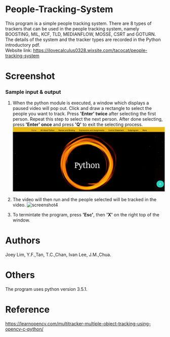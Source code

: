 # People-Tracking-System
This program is a simple people tracking system. There are 8 types of trackers that can be used in the people tracking system, namely BOOSTING, MIL, KCF, TLD, MEDIANFLOW, MOSSE, CSRT and GOTURN.
The details of the system and the tracker types are recorded in the Python introductory pdf.  
Website link: https://ilovecalculus0328.wixsite.com/tacocat/people-tracking-system

# Screenshot
### Sample input & output
1. When the python module is executed, a window which displays a paused video will pop out. Click and draw a rectangle to select the people you want to track. Press **'Enter' twice** after selecting the first person. Repeat this step to select the next person. After done selecting, press **'Enter' once** and press **'Q'** to exit the selecting process.
![screenshot3](/Screenshots/ss_1.png?raw=true)

2. The video will then run and the people selected will be tracked in the video.
![screenshot4](/Screenshots/ss_2.png?raw=true)

3. To termintate the program, press **'Esc'**, then **'X'** on the right top of the window.

# Authors
Joey Lim, Y.F.,Tan, T.C.,Chan, Ivan Lee, J.M.,Chua.

# Others
The program uses python version 3.5.1. 

# Reference
https://learnopencv.com/multitracker-multiple-object-tracking-using-opencv-c-python/